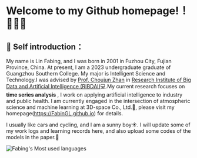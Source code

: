 # Welcome to my Github homepage!！🎉🎉🎉

## 📝 Self introduction：
My name is Lin Fabing, and I was born in 2001 in Fuzhou City, Fujian Province, China. At present, I am a 2023 undergraduate graduate of Guangzhou Southern College. My major is Intelligent Science and Technology.I was advised by [Prof. Choujun Zhan](https://scholar.google.com/citations?user=CQjEUkAAAAAJ) in [Research Institute of Big Data and Artificial Intelligence (RIBDAI)](https://www.labxing.com/gnfc-ai-lab)💻.My current research focuses on **time series analysis** , I work on applying artificial intelligence to industry and public health. I am currently engaged in the intersection of atmospheric science and machine learning at 3D-space Co., Ltd.📖, please visit my homepage(https://FabinGL.github.io) for details.

I usually like cars and cycling, and I am a sunny boy☀️. I will update some of my work logs and learning records here, and also upload some codes of the models in the paper.🏃

![Fabing's Most used languages](https://github-readme-stats.vercel.app/api/top-langs?username=FabinGL&show_icons=true&count_private=true&theme=gotham)

